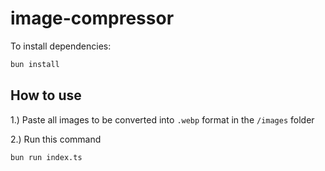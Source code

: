 # image-compressor

To install dependencies:

```bash
bun install
```

## How to use

1.) Paste all images to be converted into `.webp` format in the `/images` folder

2.) Run this command

```bash
bun run index.ts
```
